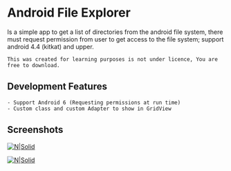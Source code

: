 # Android File Explorer

Is a simple app to get a list of directories from the android file system, there must request permission from user to get access to the file system; support android 4.4 (kitkat) and upper.

```This was created for learning purposes is not under licence, You are free to download.```

## Development Features
```
- Support Android 6 (Requesting permissions at run time)
- Custom class and custom Adapter to show in GridView
```
## Screenshots

[![N|Solid](http://i65.tinypic.com/9i68sy.png)](http://i65.tinypic.com/9i68sy.png)

[![N|Solid](http://i64.tinypic.com/a9y0if.png)](http://i64.tinypic.com/a9y0if.png)
